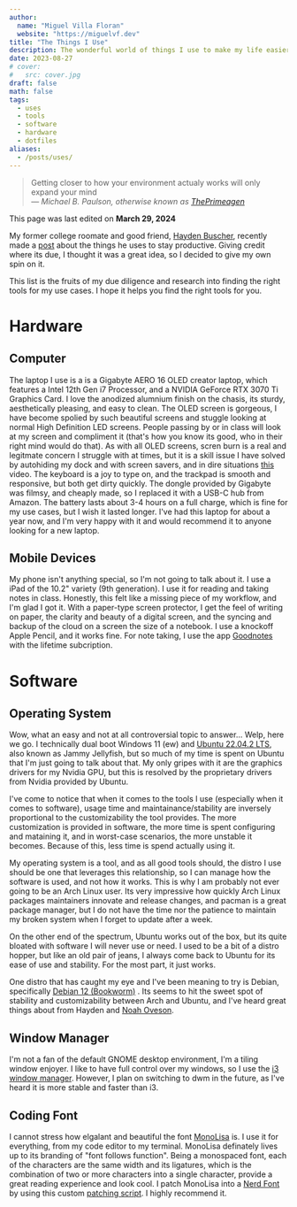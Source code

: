 ```yaml
---
author:
  name: "Miguel Villa Floran"
  website: "https://miguelvf.dev"
title: "The Things I Use"
description: The wonderful world of things I use to make my life easier.
date: 2023-08-27
# cover:
#   src: cover.jpg
draft: false
math: false
tags:
  - uses
  - tools
  - software
  - hardware
  - dotfiles
aliases:
  - /posts/uses/
---
```


> Getting closer to how your environment actualy works will only expand your
> mind <br> — <cite>Michael B. Paulson, otherwise known as
> [ThePrimeagen](https://www.youtube.com/@ThePrimeagen)</cite>

This page was last edited on **March 29, 2024**

My former college roomate and good friend,
[Hayden Buscher](https://techno-sorcery.com/), recently made a
[post](https://techno-sorcery.com/coolstuff/things.html) about the things he
uses to stay productive. Giving credit where its due, I thought it was a great
idea, so I decided to give my own spin on it.

This list is the fruits of my due diligence and research into finding the right
tools for my use cases. I hope it helps you find the right tools for you.

# Hardware

## Computer

The laptop I use is a is a Gigabyte AERO 16 OLED creator laptop, which features
a Intel 12th Gen i7 Processor, and a NVIDIA GeForce RTX 3070 Ti Graphics Card. I
love the anodized alumnium finish on the chasis, its sturdy, aesthetically
pleasing, and easy to clean. The OLED screen is gorgeous, I have become spolied
by such beautiful screens and stuggle looking at normal High Definition LED
screens. People passing by or in class will look at my screen and compliment it
(that's how you know its good, who in their right mind would do that). As with
all OLED screens, scren burn is a real and legitmate concern I struggle with at
times, but it is a skill issue I have solved by autohiding my dock and with
screen savers, and in dire situations [this](https://youtu.be/WJaRHJX4xYA)
video. The keyboard is a joy to type on, and the trackpad is smooth and
responsive, but both get dirty quickly. The dongle provided by Gigabyte was
filmsy, and cheaply made, so I replaced it with a USB-C hub from Amazon. The
battery lasts about 3-4 hours on a full charge, which is fine for my use cases,
but I wish it lasted longer. I've had this laptop for about a year now, and I'm
very happy with it and would recommend it to anyone looking for a new laptop.

## Mobile Devices

My phone isn't anything special, so I'm not going to talk about it. I use a iPad
of the 10.2" variety (9th generation). I use it for reading and taking notes in
class. Honestly, this felt like a missing piece of my workflow, and I'm glad I
got it. With a paper-type screen protector, I get the feel of writing on paper,
the clarity and beauty of a digital screen, and the syncing and backup of the
cloud on a screen the size of a notebook. I use a knockoff Apple Pencil, and it
works fine. For note taking, I use the app
[Goodnotes](https://www.goodnotes.com/) with the lifetime subcription.

# Software

## Operating System

Wow, what an easy and not at all controversial topic to answer... Welp, here we
go. I technically dual boot Windows 11 (ew) and
[Ubuntu 22.04.2 LTS](https://wiki.ubuntu.com/Releases), also known as Jammy
Jellyfish, but so much of my time is spent on Ubuntu that I'm just going to talk
about that. My only gripes with it are the graphics drivers for my Nvidia GPU,
but this is resolved by the proprietary drivers from Nvidia provided by Ubuntu.

I've come to notice that when it comes to the tools I use (especially when it
comes to software), usage time and maintainance/stability are inversely
proportional to the customizability the tool provides. The more customization is
provided in software, the more time is spent configuring and mataining it, and
in worst-case scenarios, the more unstable it becomes. Because of this, less
time is spend actually using it.

My operating system is a tool, and as all good tools should, the distro I use
should be one that leverages this relationship, so I can manage how the software
is used, and not how it works. This is why I am probably not ever going to be an
Arch Linux user. Its very impressive how quickly Arch Linux packages maintainers
innovate and release changes, and pacman is a great package manager, but I do
not have the time nor the patience to maintain my broken system when I forget to
update after a week.

On the other end of the spectrum, Ubuntu works out of the box, but its quite
bloated with software I will never use or need. I used to be a bit of a distro
hopper, but like an old pair of jeans, I always come back to Ubuntu for its ease
of use and stability. For the most part, it just works.

One distro that has caught my eye and I've been meaning to try is Debian,
specifically [Debian 12 (Bookworm)](https://www.debian.org/releases/) . Its
seems to hit the sweet spot of stability and customizability between Arch and
Ubuntu, and I've heard great things about from Hayden and
[Noah Oveson](https://github.com/sonofoven).

## Window Manager

I'm not a fan of the default GNOME desktop environment, I'm a tiling window
enjoyer. I like to have full control over my windows, so I use the
[i3 window manager](https://i3wm.org/). However, I plan on switching to dwm in
the future, as I've heard it is more stable and faster than i3.

## Coding Font

I cannot stress how elgalant and beautiful the font
[MonoLisa](https://www.monolisa.dev/) is. I use it for everything, from my code
editor to my terminal. MonoLisa definately lives up to its branding of "font
follows function". Being a monospaced font, each of the characters are the same
width and its ligatures, which is the combination of two or more characters into
a single character, provide a great reading experience and look cool. I patch
MonoLisa into a [Nerd Font](https://www.nerdfonts.com/) by using this custom
[patching script](https://github.com/daylinmorgan/monolisa-nerdfont-patch). I
highly recommend it.
